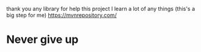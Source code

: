thank you any library for help this project
I learn a lot of any things (this's a big step for me)
https://mvnrepository.com/
# Never give up #

